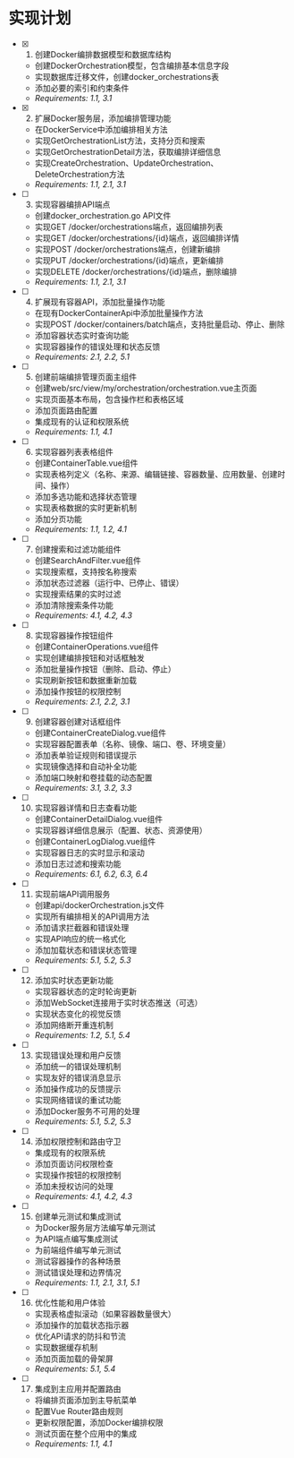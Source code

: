 # 实现计划

- [x] 1. 创建Docker编排数据模型和数据库结构





  - 创建DockerOrchestration模型，包含编排基本信息字段
  - 实现数据库迁移文件，创建docker_orchestrations表
  - 添加必要的索引和约束条件
  - _Requirements: 1.1, 3.1_

- [x] 2. 扩展Docker服务层，添加编排管理功能



  - 在DockerService中添加编排相关方法
  - 实现GetOrchestrationList方法，支持分页和搜索
  - 实现GetOrchestrationDetail方法，获取编排详细信息
  - 实现CreateOrchestration、UpdateOrchestration、DeleteOrchestration方法
  - _Requirements: 1.1, 2.1, 3.1_

- [ ] 3. 实现容器编排API端点
  - 创建docker_orchestration.go API文件
  - 实现GET /docker/orchestrations端点，返回编排列表
  - 实现GET /docker/orchestrations/{id}端点，返回编排详情
  - 实现POST /docker/orchestrations端点，创建新编排
  - 实现PUT /docker/orchestrations/{id}端点，更新编排
  - 实现DELETE /docker/orchestrations/{id}端点，删除编排
  - _Requirements: 1.1, 2.1, 3.1_

- [ ] 4. 扩展现有容器API，添加批量操作功能
  - 在现有DockerContainerApi中添加批量操作方法
  - 实现POST /docker/containers/batch端点，支持批量启动、停止、删除
  - 添加容器状态实时查询功能
  - 实现容器操作的错误处理和状态反馈
  - _Requirements: 2.1, 2.2, 5.1_

- [ ] 5. 创建前端编排管理页面主组件
  - 创建web/src/view/my/orchestration/orchestration.vue主页面
  - 实现页面基本布局，包含操作栏和表格区域
  - 添加页面路由配置
  - 集成现有的认证和权限系统
  - _Requirements: 1.1, 4.1_

- [ ] 6. 实现容器列表表格组件
  - 创建ContainerTable.vue组件
  - 实现表格列定义（名称、来源、编辑链接、容器数量、应用数量、创建时间、操作）
  - 添加多选功能和选择状态管理
  - 实现表格数据的实时更新机制
  - 添加分页功能
  - _Requirements: 1.1, 1.2, 4.1_

- [ ] 7. 创建搜索和过滤功能组件
  - 创建SearchAndFilter.vue组件
  - 实现搜索框，支持按名称搜索
  - 添加状态过滤器（运行中、已停止、错误）
  - 实现搜索结果的实时过滤
  - 添加清除搜索条件功能
  - _Requirements: 4.1, 4.2, 4.3_

- [ ] 8. 实现容器操作按钮组件
  - 创建ContainerOperations.vue组件
  - 实现创建编排按钮和对话框触发
  - 添加批量操作按钮（删除、启动、停止）
  - 实现刷新按钮和数据重新加载
  - 添加操作按钮的权限控制
  - _Requirements: 2.1, 2.2, 3.1_

- [ ] 9. 创建容器创建对话框组件
  - 创建ContainerCreateDialog.vue组件
  - 实现容器配置表单（名称、镜像、端口、卷、环境变量）
  - 添加表单验证规则和错误提示
  - 实现镜像选择和自动补全功能
  - 添加端口映射和卷挂载的动态配置
  - _Requirements: 3.1, 3.2, 3.3_

- [ ] 10. 实现容器详情和日志查看功能
  - 创建ContainerDetailDialog.vue组件
  - 实现容器详细信息展示（配置、状态、资源使用）
  - 创建ContainerLogDialog.vue组件
  - 实现容器日志的实时显示和滚动
  - 添加日志过滤和搜索功能
  - _Requirements: 6.1, 6.2, 6.3, 6.4_

- [ ] 11. 实现前端API调用服务
  - 创建api/dockerOrchestration.js文件
  - 实现所有编排相关的API调用方法
  - 添加请求拦截器和错误处理
  - 实现API响应的统一格式化
  - 添加加载状态和错误状态管理
  - _Requirements: 5.1, 5.2, 5.3_

- [ ] 12. 添加实时状态更新功能
  - 实现容器状态的定时轮询更新
  - 添加WebSocket连接用于实时状态推送（可选）
  - 实现状态变化的视觉反馈
  - 添加网络断开重连机制
  - _Requirements: 1.2, 5.1, 5.4_

- [ ] 13. 实现错误处理和用户反馈
  - 添加统一的错误处理机制
  - 实现友好的错误消息显示
  - 添加操作成功的反馈提示
  - 实现网络错误的重试功能
  - 添加Docker服务不可用的处理
  - _Requirements: 5.1, 5.2, 5.3_

- [ ] 14. 添加权限控制和路由守卫
  - 集成现有的权限系统
  - 添加页面访问权限检查
  - 实现操作按钮的权限控制
  - 添加未授权访问的处理
  - _Requirements: 4.1, 4.2, 4.3_

- [ ] 15. 创建单元测试和集成测试
  - 为Docker服务层方法编写单元测试
  - 为API端点编写集成测试
  - 为前端组件编写单元测试
  - 测试容器操作的各种场景
  - 测试错误处理和边界情况
  - _Requirements: 1.1, 2.1, 3.1, 5.1_

- [ ] 16. 优化性能和用户体验
  - 实现表格虚拟滚动（如果容器数量很大）
  - 添加操作的加载状态指示器
  - 优化API请求的防抖和节流
  - 实现数据缓存机制
  - 添加页面加载的骨架屏
  - _Requirements: 5.1, 5.4_

- [ ] 17. 集成到主应用并配置路由
  - 将编排页面添加到主导航菜单
  - 配置Vue Router路由规则
  - 更新权限配置，添加Docker编排权限
  - 测试页面在整个应用中的集成
  - _Requirements: 1.1, 4.1_